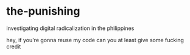 # the-punishing
investigating digital radicalization in the philippines

hey, if you're gonna reuse my code can you at least give some fucking credit
